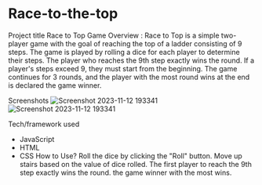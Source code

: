 # Race-to-the-top
Project title
Race to Top Game
Overview :
Race to Top is a simple two-player game with the goal of reaching the top of a ladder consisting of 9 steps. The game is played by rolling a dice for each player to determine their steps. The player who reaches the 9th step exactly wins the round. If a player's steps exceed 9, they must start from the beginning. 
The game continues for 3 rounds, and the player with the most round wins at the end is declared the game winner.


Screenshots
![Screenshot 2023-11-12 193341](https://github.com/affaf04/Race-to-the-top/assets/141270222/40ceef61-3d27-4df7-bd2d-ad122a99cc4b)
![Screenshot 2023-11-12 193341](https://github.com/affaf04/Race-to-the-top/assets/141270222/48976b79-f48b-4b95-ab1b-e2ebc4b6b53e)

Tech/framework used
- JavaScript
- HTML
- CSS
How to Use?
Roll the dice by clicking the "Roll" button.
Move up stairs based on the value of dice rolled.
The first player to reach the 9th step exactly wins the round.
the game winner with the most wins.
